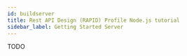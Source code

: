 ```yaml
---
id: buildserver
title: Rest API Design (RAPID) Profile Node.js tutorial
sidebar_label: Getting Started Server
---
```


TODO
